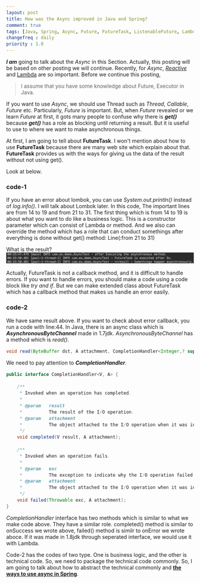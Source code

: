 ```yaml
---
layout: post
title: How was the Async improved in Java and Spring?
comment: true
tags: [Java, Spring, Async, Future, FutureTask, ListenableFuture, Lambda]
changefreq : daily
priority : 1.0
---
```


***I am*** going to talk about the *Async* in this Section. Actually, this posting will be based on other posting we will continue. Recently, for *Async*, [*Reactive*](http://www.reactive-streams.org/) and [Lambda](http://www.oracle.com/webfolder/technetwork/tutorials/obe/java/Lambda-QuickStart/index.html) are so important. Before we continue this posting, 
> I assume that you have some knowledge about Future, Executor in Java.

If you want to use *Async*, we should use Thread such as *Thread*, *Callable*, *Future* etc. Particularly, *Future* is important. But, when *Future* revealed or we learn *Future* at first, it gots many people to confuse why there is ***get()*** because ***get()*** has a role as blocking until returning a result. But it is useful to use to where we want to make asynchronous things.

At first, I am going to tell about **FutureTask**. I won't mention about how to use **FutureTask** because there are many web site which explain about that. **FutureTask** provides us with the ways for giving us the data of the result without not using get().

Look at below.
### code-1
<script src="https://gist.github.com/ijunc2/f3cfc8b2711c29fc0daaae7b3df26f75.js"></script>

If you have an error about lombok, you can use *System.out.println()* instead of *log.info()*. I will talk about Lombok later. In this code, The important lines are from 14 to 19 and from 21 to 31. The first thing which is from 14 to 19 is about what you want to do like a business logic. This is a constructor parameter which can consist of Lambda or method. And we also can override the method which has a role that can conduct somethings after everything is done without get() method: Line(:from 21 to 31) 

What is the result?
![this project](/assets/img/post/2018-01-03-third/p1.png)

Actually, FutureTask is not a callback method, and it is difficult to handle errors. If you want to handle errors, you should make a code using a code block like *try and if*. But we can make extended class about FutureTask which has a callback method that makes us handle an error easily.
### code-2
<script src="https://gist.github.com/ijunc2/3e88119a6b557a528ecf997d5690c40e.js"></script>

We have same result above. If you want to check about error callback, you run a code with line:44. In Java, there is an async class which is ***AsynchronousByteChannel*** made in 1.7jdk. *AsynchronousByteChannel* has a method which is *read()*. 
```java
void read(ByteBuffer dst, A attachment, CompletionHandler<Integer,? super A> handler);
``` 
We need to pay attention to ***CompletionHandler***.
```java
public interface CompletionHandler<V, A> {

    /**
     * Invoked when an operation has completed.
     *
     * @param   result
     *          The result of the I/O operation.
     * @param   attachment
     *          The object attached to the I/O operation when it was initiated.
     */
    void completed(V result, A attachment);

    /**
     * Invoked when an operation fails.
     *
     * @param   exc
     *          The exception to indicate why the I/O operation failed
     * @param   attachment
     *          The object attached to the I/O operation when it was initiated.
     */
    void failed(Throwable exc, A attachment);
}
```
*CompletionHandler* interface has two methods which is similar to what we make code above. They have a similar role. completed() method is similar to onSuccess we wrote above, failed() method is similr to onError we wrote aboce. If it was made in 1.8jdk through seperated interface, we would use it with Lambda. 

Code-2 has the codes of two type. One is business logic, and the other is technical code. So, we need to package the technical code commonly. So, I am going to talk about how to abstract the technical commonly and [**the ways to use async in Spring**](/2018/01/06/forth.html).

<br/>



